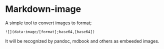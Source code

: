 # Markdown-image

A simple tool to convert images to format;

```
![](data:image/[format];base64,[base64])
```

It will be recognized by pandoc, mdbook and others as embeeded images.
